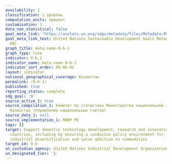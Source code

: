 ```yaml
---
availability: 1
classification: 1 уровень
computation_units: процент
customisation: 1
data_non_statistical: false
goal_meta_link: 'https://unstats.un.org/sdgs/metadata/files/Metadata-09-0B-01.pdf '
goal_meta_link_text: United Nations Sustainable Development Goals Metadata (PDF 332
  KB)
graph_title: meta.name-9-b-1
graph_type: line
indicator: 9.b.1
indicator_name: meta.name-9-b-1
indicator_sort_order: 09-0b-01
layout: indicator
national_geographical_coverage: Казахстан
permalink: /9-b-1/
published: true
reporting_status: complete
sdg_goal: '9'
source_active_1: true
source_compilation_1: Комитет по статистике Министерства национальной экономики Республики
  Казахстан (Управление национальных счетов)
source_data_1: null
source_implementation_1: МИИР РК
tags: []
target: Support domestic technology development, research and innovation in developing
  countries, including by ensuring a conducive policy environment for, inter alia,
  industrial diversification and value addition to commodities
target_id: 9.b
un_custodian_agency: United Nations Industrial Development Organization (UNIDO)
un_designated_tier: '1'
---
```

